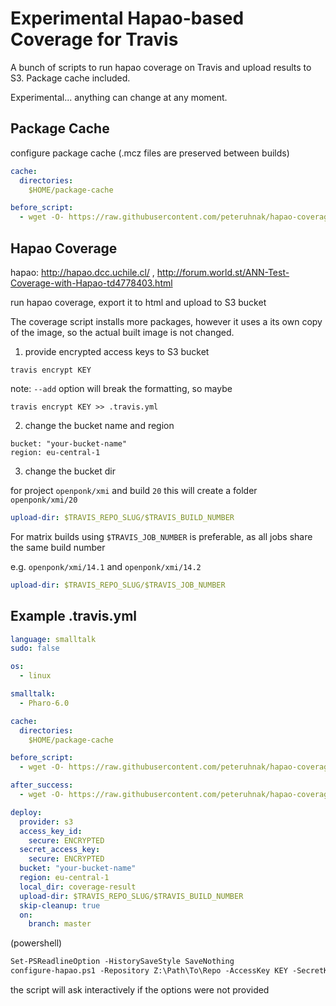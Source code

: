 # Experimental Hapao-based Coverage for Travis

A bunch of scripts to run hapao coverage on Travis and upload results to S3.
Package cache included.

Experimental... anything can change at any moment.

## Package Cache

configure package cache (.mcz files are preserved between builds)

```yaml
cache:
  directories:
    $HOME/package-cache

before_script:
  - wget -O- https://raw.githubusercontent.com/peteruhnak/hapao-coverage/master/package-cache.sh | bash
```

## Hapao Coverage

hapao: http://hapao.dcc.uchile.cl/ , http://forum.world.st/ANN-Test-Coverage-with-Hapao-td4778403.html

run hapao coverage, export it to html and upload to S3 bucket

The coverage script installs more packages, however it uses a its own copy of the image, so the actual built image is not changed.


1. provide encrypted access keys to S3 bucket

```
travis encrypt KEY
```

note: `--add` option will break the formatting, so maybe

```
travis encrypt KEY >> .travis.yml
```

2. change the bucket name and region

```
bucket: "your-bucket-name"
region: eu-central-1
```

3. change the bucket dir

for project `openponk/xmi` and build `20` this will create a folder `openponk/xmi/20`

```yaml
upload-dir: $TRAVIS_REPO_SLUG/$TRAVIS_BUILD_NUMBER
```

For matrix builds using `$TRAVIS_JOB_NUMBER` is preferable, as all jobs share the same build number

e.g. `openponk/xmi/14.1` and `openponk/xmi/14.2`

```yaml
upload-dir: $TRAVIS_REPO_SLUG/$TRAVIS_JOB_NUMBER
```

## Example .travis.yml

```yaml
language: smalltalk
sudo: false

os:
  - linux

smalltalk:
  - Pharo-6.0

cache:
  directories:
    $HOME/package-cache

before_script:
  - wget -O- https://raw.githubusercontent.com/peteruhnak/hapao-coverage/master/package-cache.sh | bash

after_success:
  - wget -O- https://raw.githubusercontent.com/peteruhnak/hapao-coverage/master/hapao-coverage.sh | bash

deploy:
  provider: s3
  access_key_id:
    secure: ENCRYPTED
  secret_access_key:
    secure: ENCRYPTED
  bucket: "your-bucket-name"
  region: eu-central-1
  local_dir: coverage-result
  upload-dir: $TRAVIS_REPO_SLUG/$TRAVIS_BUILD_NUMBER
  skip-cleanup: true
  on:
    branch: master
```

(powershell)

```ps
Set-PSReadlineOption -HistorySaveStyle SaveNothing
configure-hapao.ps1 -Repository Z:\Path\To\Repo -AccessKey KEY -SecretKey KEY
```

the script will ask interactively if the options were not provided
